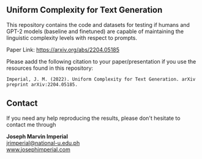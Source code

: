 ## Uniform Complexity for Text Generation

This repository contains the code and datasets for testing if humans and GPT-2 models (baseline and finetuned) are capable of maintaining the linguistic complexity levels with respect to prompts.

Paper Link: https://arxiv.org/abs/2204.05185

Please aadd the following citation to your paper/presentation if you use the resources found in this repository:
```
Imperial, J. M. (2022). Uniform Complexity for Text Generation. arXiv preprint arXiv:2204.05185.
```

## Contact

If you need any help reproducing the results, please don't hesitate to contact me through

**Joseph Marvin Imperial** <br/>
jrimperial@national-u.edu.ph <br/>
www.josephimperial.com 
